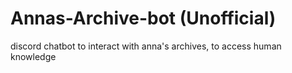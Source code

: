 # Annas-Archive-bot (Unofficial)
discord chatbot to interact with anna's archives, to access human knowledge
